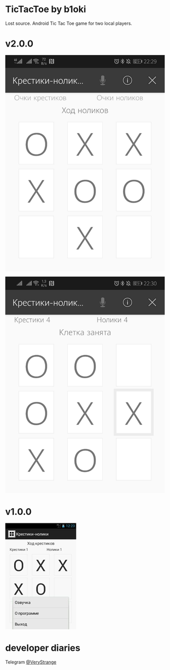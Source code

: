 # TicTacToe by b1oki

Lost source. Android Tic Tac Toe game for two local players.

# v2.0.0

![tictactoe_screenshot](https://github.com/b1oki/tictactoe_apk/blob/master/images/tictactoe_screenshot_v2.0.0_ru_0.JPG?raw=true "tictactoe screenshot ru 0")

![tictactoe_screenshot](https://github.com/b1oki/tictactoe_apk/blob/master/images/tictactoe_screenshot_v2.0.0_ru_1.JPG?raw=true "tictactoe screenshot ru 1")

# v1.0.0

![tictactoe_screenshot](https://github.com/b1oki/tictactoe_apk/blob/master/images/tictactoe_screenshot_v1.0.0_ru.jpg?raw=true "tictactoe screenshot")

# developer diaries

Telegram [@VeryStrange](https://t.me/verystrange)
